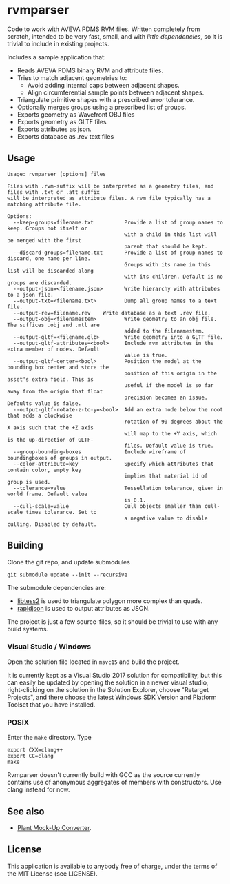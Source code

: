 # rvmparser

Code to work with AVEVA PDMS RVM files. Written completely from scratch, intended to be very fast, small, and with _little dependencies_, so it is trivial to include in existing projects.

Includes a sample application that:
- Reads AVEVA PDMS binary RVM and attribute files.
- Tries to match adjacent geometries to:
  - Avoid adding internal caps between adjacent shapes.
  - Align circumferential sample points between adjacent shapes.
- Triangulate primitive shapes with a prescribed error tolerance.
- Optionally merges groups using a prescribed list of groups.
- Exports geometry as Wavefront OBJ files
- Exports geometry as GLTF files
- Exports attributes as json.
- Exports database as .rev text files

## Usage

```
Usage: rvmparser [options] files                

Files with .rvm-suffix will be interpreted as a geometry files, and files with .txt or .att suffix
will be interpreted as attribute files. A rvm file typically has a matching attribute file.

Options:
  --keep-groups=filename.txt          Provide a list of group names to keep. Groups not itself or
                                      with a child in this list will be merged with the first
                                      parent that should be kept.
  --discard-groups=filename.txt       Provide a list of group names to discard, one name per line.
                                      Groups with its name in this list will be discarded along
                                      with its children. Default is no groups are discarded.
  --output-json=<filename.json>       Write hierarchy with attributes to a json file.
  --output-txt=<filename.txt>         Dump all group names to a text file.
  --output-rev=filename.rev    Write database as a text .rev file.
  --output-obj=<filenamestem>         Write geometry to an obj file. The suffices .obj and .mtl are
                                      added to the filenamestem.
  --output-gltf=<filename.glb>        Write geometry into a GLTF file.
  --output-gltf-attributes=<bool>     Include rvm attributes in the extra member of nodes. Default
                                      value is true.
  --output-gltf-center=<bool>         Position the model at the bounding box center and store the
                                      position of this origin in the asset's extra field. This is
                                      useful if the model is so far away from the origin that float
                                      precision becomes an issue. Defaults value is false.
  --output-gltf-rotate-z-to-y=<bool>  Add an extra node below the root that adds a clockwise
                                      rotation of 90 degrees about the X axis such that the +Z axis
                                      will map to the +Y axis, which is the up-direction of GLTF-
                                      files. Default value is true.
  --group-bounding-boxes              Include wireframe of boundingboxes of groups in output.
  --color-attribute=key               Specify which attributes that contain color, empty key
                                      implies that material id of group is used.
  --tolerance=value                   Tessellation tolerance, given in world frame. Default value
                                      is 0.1.
  --cull-scale=value                  Cull objects smaller than cull-scale times tolerance. Set to
                                      a negative value to disable culling. Disabled by default.
```

## Building

Clone the git repo, and update submodules
```
git submodule update --init --recursive
```
The submodule dependencies are:
- [libtess2](https://github.com/memononen/libtess2) is used to triangulate polygon more complex than quads.
- [rapidjson](https://github.com/Tencent/rapidjson/) is used to output attributes as JSON.

The project is just a few source-files, so it should be trivial to use with any build systems.

### Visual Studio / Windows

Open the solution file located in `msvc15` and build the project.

It is currently kept as a Visual Studio 2017 solution for compatibility, but this can easily be
updated by opening the solution in a newer visual studio, right-clicking on the solution in the
Solution Explorer, choose "Retarget Projects", and there choose the latest Windows SDK Version and
Platform Toolset that you have installed.

### POSIX

Enter the `make` directory. Type
```
export CXX=clang++
export CC=clang
make
```
Rvmparser doesn't currently build with GCC as the source currently contains use of anonymous aggregates of members with constructors. Use clang instead for now.

## See also
- [Plant Mock-Up Converter](https://github.com/benvautrin/pmuc).

## License

This application is available to anybody free of charge, under the terms of the MIT License (see LICENSE).
